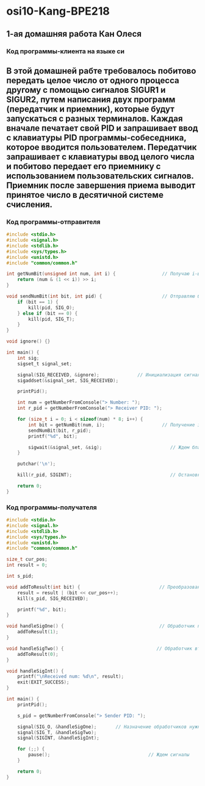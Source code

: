 # osi10-Kang-BPE218
##  1-ая домашняя работа Кан Олеся
### Код программы-клиента на языке си

## В этой домашней рабте требовалось побитово передать целое число от одного процесса другому с помощью сигналов SIGUR1 и SIGUR2, путем написания двух программ (передатчик и приемник), которые будут запускаться с разных терминалов. Каждая вначале печатает свой PID и запрашивает ввод с клавиатуры PID программы-собеседника, которое вводится пользователем. Передатчик запрашивает с клавиатуры ввод целого числа и побитово передает его приемнику с использованием пользовательских сигналов. Приемник после завершения приема выводит принятое число в десятичной системе счисления.

### Код программы-отправителя
```c
#include <stdio.h>
#include <signal.h>
#include <stdlib.h>
#include <sys/types.h>
#include <unistd.h>
#include "common/common.h"

int getNumBit(unsigned int num, int i) {                 // Получаю i-ый бит числа
    return (num & (1 << i)) >> i;
}

void sendNumBit(int bit, int pid) {                      // Отправляю бит программе-получателю
    if (bit == 1) {
        kill(pid, SIG_O);
    } else if (bit == 0) {
        kill(pid, SIG_T);
    }
}

void ignore() {}

int main() {
    int sig;
    sigset_t signal_set;

    signal(SIG_RECEIVED, &ignore);              // Инициализация сигналов
    sigaddset(&signal_set, SIG_RECEIVED);

    printPid();

    int num = getNumberFromConsole("> Number: ");
    int r_pid = getNumberFromConsole("> Receiver PID: ");

    for (size_t i = 0; i < sizeof(num) * 8; i++) {
        int bit = getNumBit(num, i);                     // Получение i-го бита и отправка его программе-поулчателю
        sendNumBit(bit, r_pid);
        printf("%d", bit);

        sigwait(&signal_set, &sig);                         // Ждем благополучного получения сигнала программой-получателем
    }

    putchar('\n');

    kill(r_pid, SIGINT);                                    // Остановка работы программы-получателя

    return 0;
}
```

### Код программы-получателя
```c
#include <stdio.h>
#include <signal.h>
#include <stdlib.h>
#include <sys/types.h>
#include <unistd.h>
#include "common/common.h"

size_t cur_pos;
int result = 0;

int s_pid;

void addToResult(int bit) {                             // Преобразоване полученных битов в число и вывод числа
    result = result | (bit << cur_pos++);
    kill(s_pid, SIG_RECEIVED);

    printf("%d", bit);
}

void handleSigOne() {                                   // Обработчик первого сигнала
    addToResult(1);
}

void handleSigTwo() {                                  // Обработчик второго сигнала
    addToResult(0);
}

void handleSigInt() {
    printf("\nReceived num: %d\n", result);
    exit(EXIT_SUCCESS);
}

int main() {
    printPid();

    s_pid = getNumberFromConsole("> Sender PID: ");

    signal(SIG_O, &handleSigOne);       // Назначение обработчиков нужным сигналам
    signal(SIG_T, &handleSigTwo);
    signal(SIGINT, &handleSigInt);

    for (;;) {
        pause();                                    // Ждем сигналы
    }

    return 0;
}
```
